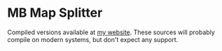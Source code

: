 # MB Map Splitter

Compiled versions available at [my website](https://higuy.me/mbmapsplitter.html). These sources will probably compile on modern systems, but don't expect any support.

